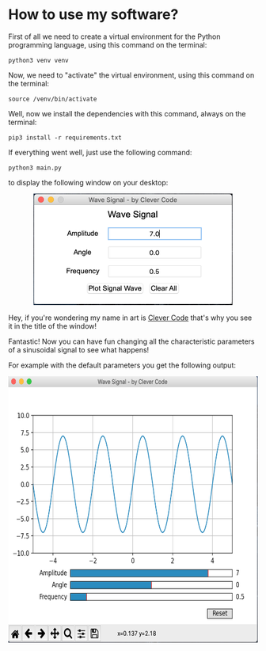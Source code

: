 # How to use my software?

First of all we need to create a virtual environment for the Python programming language, using this command on the terminal:

```
python3 venv venv
```

Now, we need to "activate" the virtual environment, using this command on the terminal:

```
source /venv/bin/activate
```

Well, now we install the dependencies with this command, always on the terminal:

```
pip3 install -r requirements.txt
```

If everything went well, just use the following command:

```
python3 main.py
```

to display the following window on your desktop:

<p align="center">
  <img src="Wave/images/1.png" width="402" height="225"/>  
</p>

Hey, if you're wondering my name in art is [Clever Code](https://www.youtube.com/c/CleverCode) that's why you see it in the title of the window!

Fantastic! Now you can have fun changing all the characteristic parameters of a sinusoidal signal to see what happens!

For example with the default parameters you get the following output:

<p align="center">
  <img src="Wave/images/2.png" width="640.5" height="538.5"/>  
</p>
